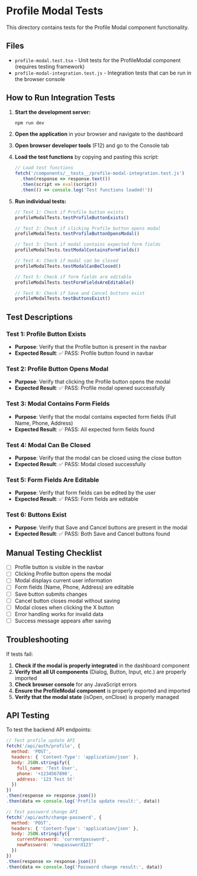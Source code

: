 # Profile Modal Tests

This directory contains tests for the Profile Modal component functionality.

## Files

- `profile-modal.test.tsx` - Unit tests for the ProfileModal component (requires testing framework)
- `profile-modal-integration.test.js` - Integration tests that can be run in the browser console

## How to Run Integration Tests

1. **Start the development server:**
   ```bash
   npm run dev
   ```

2. **Open the application** in your browser and navigate to the dashboard

3. **Open browser developer tools** (F12) and go to the Console tab

4. **Load the test functions** by copying and pasting this script:
   ```javascript
   // Load test functions
   fetch('/components/__tests__/profile-modal-integration.test.js')
     .then(response => response.text())
     .then(script => eval(script))
     .then(() => console.log('Test functions loaded!'))
   ```

5. **Run individual tests:**
   ```javascript
   // Test 1: Check if Profile button exists
   profileModalTests.testProfileButtonExists()

   // Test 2: Check if clicking Profile button opens modal
   profileModalTests.testProfileButtonOpensModal()

   // Test 3: Check if modal contains expected form fields
   profileModalTests.testModalContainsFormFields()

   // Test 4: Check if modal can be closed
   profileModalTests.testModalCanBeClosed()

   // Test 5: Check if form fields are editable
   profileModalTests.testFormFieldsAreEditable()

   // Test 6: Check if Save and Cancel buttons exist
   profileModalTests.testButtonsExist()
   ```

## Test Descriptions

### Test 1: Profile Button Exists
- **Purpose**: Verify that the Profile button is present in the navbar
- **Expected Result**: ✅ PASS: Profile button found in navbar

### Test 2: Profile Button Opens Modal
- **Purpose**: Verify that clicking the Profile button opens the modal
- **Expected Result**: ✅ PASS: Profile modal opened successfully

### Test 3: Modal Contains Form Fields
- **Purpose**: Verify that the modal contains expected form fields (Full Name, Phone, Address)
- **Expected Result**: ✅ PASS: All expected form fields found

### Test 4: Modal Can Be Closed
- **Purpose**: Verify that the modal can be closed using the close button
- **Expected Result**: ✅ PASS: Modal closed successfully

### Test 5: Form Fields Are Editable
- **Purpose**: Verify that form fields can be edited by the user
- **Expected Result**: ✅ PASS: Form fields are editable

### Test 6: Buttons Exist
- **Purpose**: Verify that Save and Cancel buttons are present in the modal
- **Expected Result**: ✅ PASS: Both Save and Cancel buttons found

## Manual Testing Checklist

- [ ] Profile button is visible in the navbar
- [ ] Clicking Profile button opens the modal
- [ ] Modal displays current user information
- [ ] Form fields (Name, Phone, Address) are editable
- [ ] Save button submits changes
- [ ] Cancel button closes modal without saving
- [ ] Modal closes when clicking the X button
- [ ] Error handling works for invalid data
- [ ] Success message appears after saving

## Troubleshooting

If tests fail:

1. **Check if the modal is properly integrated** in the dashboard component
2. **Verify that all UI components** (Dialog, Button, Input, etc.) are properly imported
3. **Check browser console** for any JavaScript errors
4. **Ensure the ProfileModal component** is properly exported and imported
5. **Verify that the modal state** (isOpen, onClose) is properly managed

## API Testing

To test the backend API endpoints:

```javascript
// Test profile update API
fetch('/api/auth/profile', {
  method: 'POST',
  headers: { 'Content-Type': 'application/json' },
  body: JSON.stringify({
    full_name: 'Test User',
    phone: '+1234567890',
    address: '123 Test St'
  })
})
.then(response => response.json())
.then(data => console.log('Profile update result:', data))

// Test password change API
fetch('/api/auth/change-password', {
  method: 'POST',
  headers: { 'Content-Type': 'application/json' },
  body: JSON.stringify({
    currentPassword: 'currentpassword',
    newPassword: 'newpassword123'
  })
})
.then(response => response.json())
.then(data => console.log('Password change result:', data))
